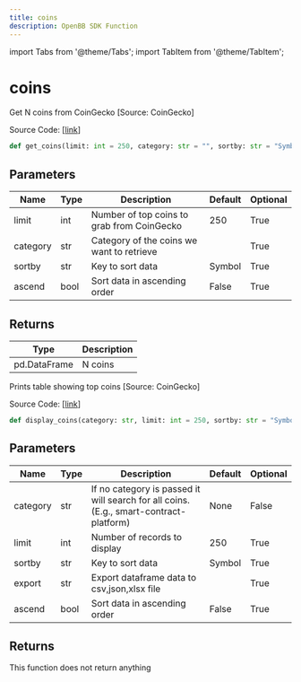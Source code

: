 ```yaml
---
title: coins
description: OpenBB SDK Function
---
```


import Tabs from '@theme/Tabs';
import TabItem from '@theme/TabItem';

# coins

<Tabs>
<TabItem value="model" label="Model" default>

Get N coins from CoinGecko [Source: CoinGecko]

Source Code: [[link](https://github.com/OpenBB-finance/OpenBBTerminal/tree/main/openbb_terminal/cryptocurrency/discovery/pycoingecko_model.py#L128)]

```python
def get_coins(limit: int = 250, category: str = "", sortby: str = "Symbol", ascend: bool = False) -> pd.DataFrame
```
## Parameters

| Name | Type | Description | Default | Optional |
| ---- | ---- | ----------- | ------- | -------- |
| limit | int | Number of top coins to grab from CoinGecko | 250 | True |
| category | str | Category of the coins we want to retrieve |  | True |
| sortby | str | Key to sort data | Symbol | True |
| ascend | bool | Sort data in ascending order | False | True |

## Returns

| Type | Description |
| ---- | ----------- |
| pd.DataFrame | N coins |



</TabItem>
<TabItem value="view" label="View">

Prints table showing top coins [Source: CoinGecko]

Source Code: [[link](https://github.com/OpenBB-finance/OpenBBTerminal/tree/main/openbb_terminal/cryptocurrency/discovery/pycoingecko_view.py#L35)]

```python
def display_coins(category: str, limit: int = 250, sortby: str = "Symbol", export: str = "", ascend: bool = False) -> None
```
## Parameters

| Name | Type | Description | Default | Optional |
| ---- | ---- | ----------- | ------- | -------- |
| category | str | If no category is passed it will search for all coins. (E.g., smart-contract-platform) | None | False |
| limit | int | Number of records to display | 250 | True |
| sortby | str | Key to sort data | Symbol | True |
| export | str | Export dataframe data to csv,json,xlsx file |  | True |
| ascend | bool | Sort data in ascending order | False | True |

## Returns

This function does not return anything



</TabItem>
</Tabs>